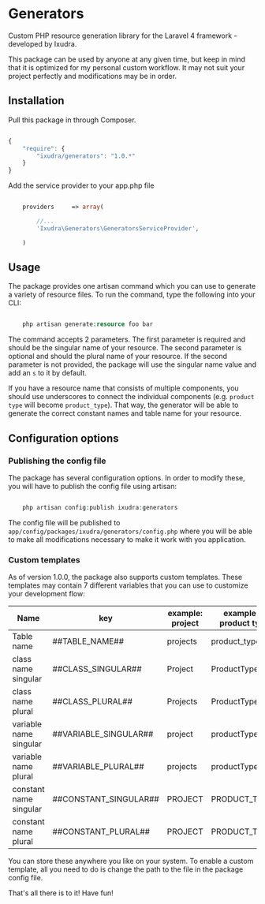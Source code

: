 Generators
==========

Custom PHP resource generation library for the Laravel 4 framework - developed by Ixudra.

This package can be used by anyone at any given time, but keep in mind that it is optimized for my personal custom workflow. It may not suit your project perfectly and modifications may be in order.




## Installation

Pull this package in through Composer.

```js

{
    "require": {
        "ixudra/generators": "1.0.*"
    }
}

```

Add the service provider to your app.php file

```php

    providers     => array(

        //...
        'Ixudra\Generators\GeneratorsServiceProvider',

    )

```




## Usage

The package provides one artisan command which you can use to generate a variety of resource files. To run the command, type the following into your CLI:

```php

    php artisan generate:resource foo bar

```

The command accepts 2 parameters. The first parameter is required and should be the singular name of your resource. The second parameter is optional and should the plural name of your resource. If the second parameter is not provided, the package will use the singular name value and add an `s` to it by default.

If you have a resource name that consists of multiple components, you should use underscores to connect the individual components (e.g. `product type` will become `product_type`). That way, the generator will be able to generate the correct constant names and table name for your resource.



## Configuration options

### Publishing the config file

The package has several configuration options. In order to modify these, you will have to publish the config file using artisan:

```php

    php artisan config:publish ixudra:generators

```

The config file will be published to `app/config/packages/ixudra/generators/config.php` where you will be able to make all modifications necessary to make it work with you application.


### Custom templates

As of version 1.0.0, the package also supports custom templates. These templates may contain 7 different variables that you can use to customize your development flow:


| Name                      | key                       | example: project  | example 2: product type   |
|---------------------------|---------------------------|-------------------|---------------------------|
| Table name                | ##TABLE_NAME##            | projects          | product_types             |
| class name singular       | ##CLASS_SINGULAR##        | Project           | ProductType               |
| class name plural         | ##CLASS_PLURAL##          | Projects          | ProductTypes              |
| variable name singular    | ##VARIABLE_SINGULAR##     | project           | productType               |
| variable name plural      | ##VARIABLE_PLURAL##       | projects          | productTypes              |
| constant name singular    | ##CONSTANT_SINGULAR##     | PROJECT           | PRODUCT_TYPE              |
| constant name plural      | ##CONSTANT_PLURAL##       | PROJECT           | PRODUCT_TYPES             |


You can store these anywhere you like on your system. To enable a custom template, all you need to do is change the path to the file in the package config file.


That's all there is to it! Have fun!